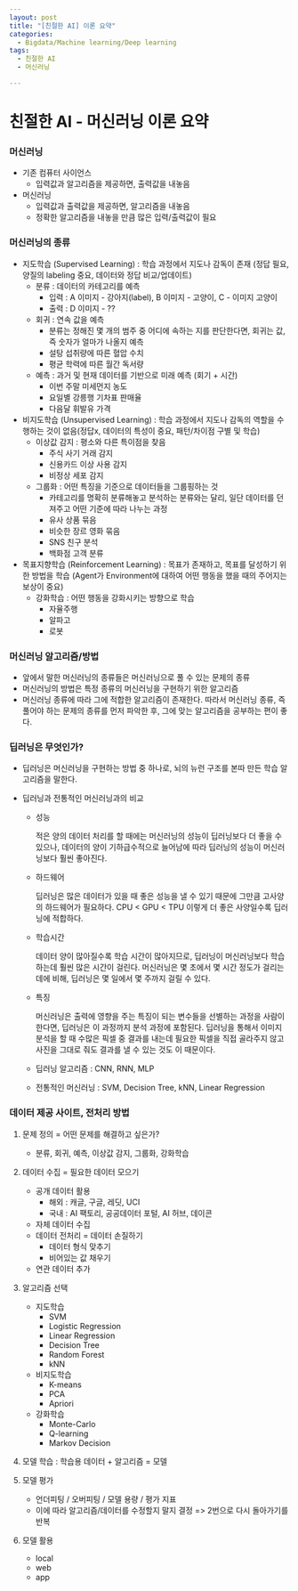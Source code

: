 ```yaml
---
layout: post
title: "[친절한 AI] 이론 요약"
categories:
  - Bigdata/Machine learning/Deep learning
tags:
  - 친절한 AI
  - 머신러닝

---
```


# 친절한 AI - 머신러닝 이론 요약

### 머신러닝

- 기존 컴퓨터 사이언스
  - 입력값과 알고리즘을 제공하면, 출력값을 내놓음
- 머신러닝
  - 입력값과 출력값을 제공하면, 알고리즘을 내놓음
  - 정확한 알고리즘을 내놓을 만큼 많은 입력/출력값이 필요

### 머신러닝의 종류

- 지도학습 (Supervised Learning) : 학습 과정에서 지도나 감독이 존재 (정답 필요, 양질의 labeling 중요, 데이터와 정답 비교/업데이트)
  - 분류 : 데이터의 카테고리를 예측
    - 입력 : A 이미지 - 강아지(label), B 이미지 - 고양이, C - 이미지 고양이
    - 출력 : D 이미지 - ??
  - 회귀 : 연속 값을 예측
    - 분류는 정해진 몇 개의 범주 중 어디에 속하는 지를 판단한다면, 회귀는 값, 즉 숫자가 얼마가 나올지 예측
    - 설탕 섭취량에 따른 혈압 수치
    - 평균 학력에 따른 월간 독서량
  - 예측 : 과거 및 현재 데이터를 기반으로 미래 예측 (회기 + 시간)
    - 이번 주말 미세먼지 농도
    - 요일별 강릉행 기차표 판매율
    - 다음달 휘발유 가격
- 비지도학습 (Unsupervised Learning) : 학습 과정에서 지도나 감독의 역할을 수행하는 것이 없음(정답x, 데이터의 특성이 중요, 패턴/차이점 구별 및 학습)
  - 이상값 감지 : 평소와 다른 특이점을 찾음
    - 주식 사기 거래 감지
    - 신용카드 이상 사용 감지
    - 비정상 세포 감지
  - 그룹화 : 어떤 특징을 기준으로 데이터들을 그룹핑하는 것
    - 카테고리를 명확히 분류해놓고 분석하는 분류와는 달리, 일단 데이터를 던져주고 어떤 기준에 따라 나누는 과정
    - 유사 상품 묶음
    - 비슷한 장르 영화 묶음
    - SNS 친구 분석
    - 백화점 고객 분류
- 목표지향학습 (Reinforcement Learning) : 목표가 존재하고, 목표를 달성하기 위한 방법을 학습 (Agent가 Environment에 대하여 어떤 행동을 했을 때의 주어지는 보상이 중요)
  - 강화학습 : 어떤 행동을 강화시키는 방향으로 학습
    - 자율주행
    - 알파고
    - 로봇

### 머신러닝 알고리즘/방법

- 앞에서 말한 머신러닝의 종류들은 머신러닝으로 풀 수 있는 문제의 종류
- 머신러닝의 방법은 특정 종류의 머신러닝을 구현하기 위한 알고리즘
- 머신러닝 종류에 따라 그에 적합한 알고리즘이 존재한다. 따라서 머신러닝 종류, 즉 풀어야 하는 문제의 종류를 먼저 파악한 후, 그에 맞는 알고리즘을 공부하는 편이 좋다.

### 딥러닝은 무엇인가?

- 딥러닝은 머신러닝을 구현하는 방법 중 하나로, 뇌의 뉴런 구조를 본따 만든 학습 알고리즘을 말한다.

- 딥러닝과 전통적인 머신러닝과의 비교

  - 성능

    적은 양의 데이터 처리를 할 때에는 머신러닝의 성능이 딥러닝보다 더 좋을 수 있으나, 데이터의 양이 기하급수적으로 늘어남에 따라 딥러닝의 성능이 머신러닝보다 훨씬 좋아진다.

  - 하드웨어

    딥러닝은 많은 데이터가 있을 때 좋은 성능을 낼 수 있기 때문에 그만큼 고사양의 하드웨어가 필요하다. CPU < GPU < TPU 이렇게 더 좋은 사양일수록 딥러닝에 적합하다.

  - 학습시간

    데이터 양이 많아질수록 학습 시간이 많아지므로, 딥러닝이 머신러닝보다 학습하는데 훨씬 많은 시간이 걸린다. 머신러닝은 몇 초에서 몇 시간 정도가 걸리는 데에 비해, 딥러닝은 몇 일에서 몇 주까지 걸릴 수 있다.

  - 특징

    머신러닝은 출력에 영향을 주는 특징이 되는 변수들을 선별하는 과정을 사람이 한다면, 딥러닝은 이 과정까지 분석 과정에 포함된다. 딥러닝을 통해서 이미지 분석을 할 때 수많은 픽셀 중 결과를 내는데 필요한 픽셀을 직접 골라주지 않고 사진을 그대로 줘도 결과를 낼 수 있는 것도 이 때문이다.

  - 딥러닝 알고리즘 : CNN, RNN, MLP

  - 전통적인 머신러닝 : SVM, Decision Tree, kNN, Linear Regression

### 데이터 제공 사이트, 전처리 방법

1. 문제 정의 = 어떤 문제를 해결하고 싶은가?
   - 분류, 회귀, 예측, 이상값 감지, 그룹화, 강화학습
2. 데이터 수집 = 필요한 데이터 모으기
   - 공개 데이터 활용
     - 해외 : 캐글, 구글, 레딧, UCI
     - 국내 : AI 팩토리, 공공데이터 포털, AI 허브, 데이콘
   - 자체 데이터 수집
   - 데이터 전처리 = 데이터 손질하기
     - 데이터 형식 맞추기
     - 비어있는 값 채우기
   - 연관 데이터 추가
3. 알고리즘 선택
   - 지도학습
     - SVM
     - Logistic Regression
     - Linear Regression
     - Decision Tree
     - Random Forest
     - kNN
   - 비지도학습
     - K-means
     - PCA
     - Apriori
   - 강화학습
     - Monte-Carlo
     - Q-learning
     - Markov Decision
4. 모델 학습 : 학습용 데이터 + 알고리즘 = 모델
5. 모델 평가
   - 언더피팅 / 오버피팅 / 모델 용량 / 평가 지표
   - 이에 따라 알고리즘/데이터를 수정할지 말지 결정 => 2번으로 다시 돌아가기를 반복

6. 모델 활용
   - local
   - web
   - app